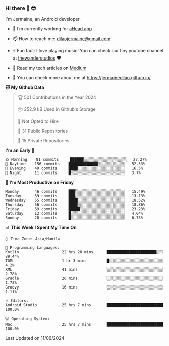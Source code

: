 ### Hi there 👋 😎
I'm Jermaine, an Android developer.

- 🔭 I’m currently working for [aHead app](https://www.ahead-app.com/)

- 📫 How to reach me: dilaojermaine@gmail.com

- ⚡ Fun fact: I love playing music! You can check our tiny youtube channel at [thewanderstudios](https://www.youtube.com/thewanderstudios) ♥️

- 📖 Read my tech articles on [Medium](https://jermainedilao.medium.com/)

- 👀 You can check more about me at https://jermainedilao.github.io/

<!--
**jermainedilao/jermainedilao** is a ✨ _special_ ✨ repository because its `README.md` (this file) appears on your GitHub profile.

Here are some ideas to get you started:

- 🔭 I’m currently working on ...
- 🌱 I’m currently learning ...
- 👯 I’m looking to collaborate on ...
- 🤔 I’m looking for help with ...
- 💬 Ask me about ...
- 📫 How to reach me: ...
- 😄 Pronouns: ...
- ⚡ Fun fact: ...
-->

<!--START_SECTION:waka-->
**🐱 My Github Data** 

> 🏆 501 Contributions in the Year 2024
 > 
> 📦 252.9 kB Used in Github's Storage 
 > 
> 🚫 Not Opted to Hire
 > 
> 📜 31 Public Repositories 
 > 
> 🔑 15 Private Repositories  
 > 
**I'm an Early 🐤** 

```text
🌞 Morning    81 commits     ██████░░░░░░░░░░░░░░░░░░░   27.27% 
🌆 Daytime    156 commits    █████████████░░░░░░░░░░░░   52.53% 
🌃 Evening    49 commits     ████░░░░░░░░░░░░░░░░░░░░░   16.5% 
🌙 Night      11 commits     █░░░░░░░░░░░░░░░░░░░░░░░░   3.7%

```
📅 **I'm Most Productive on Friday** 

```text
Monday       46 commits     ███░░░░░░░░░░░░░░░░░░░░░░   15.49% 
Tuesday      39 commits     ███░░░░░░░░░░░░░░░░░░░░░░   13.13% 
Wednesday    55 commits     ████░░░░░░░░░░░░░░░░░░░░░   18.52% 
Thursday     56 commits     ████░░░░░░░░░░░░░░░░░░░░░   18.86% 
Friday       69 commits     █████░░░░░░░░░░░░░░░░░░░░   23.23% 
Saturday     12 commits     █░░░░░░░░░░░░░░░░░░░░░░░░   4.04% 
Sunday       20 commits     █░░░░░░░░░░░░░░░░░░░░░░░░   6.73%

```


📊 **This Week I Spent My Time On** 

```text
⌚︎ Time Zone: Asia/Manila

💬 Programming Languages: 
Kotlin                   22 hrs 28 mins      ██████████████████████░░░   89.44% 
TOML                     1 hr 3 mins         █░░░░░░░░░░░░░░░░░░░░░░░░   4.2% 
XML                      41 mins             ░░░░░░░░░░░░░░░░░░░░░░░░░   2.78% 
Gradle                   26 mins             ░░░░░░░░░░░░░░░░░░░░░░░░░   1.73% 
Groovy                   16 mins             ░░░░░░░░░░░░░░░░░░░░░░░░░   1.11%

🔥 Editors: 
Android Studio           25 hrs 7 mins       █████████████████████████   100.0%

💻 Operating System: 
Mac                      25 hrs 7 mins       █████████████████████████   100.0%

```


 Last Updated on 11/06/2024
<!--END_SECTION:waka-->
